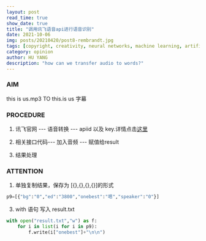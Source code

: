 ```yaml
---
layout: post
read_time: true
show_date: true
title: "调用讯飞语音api进行语音识别"
date: 2021-10-06
img: posts/20210420/post8-rembrandt.jpg
tags: [copyright, creativity, neural networks, machine learning, artificial intelligence]
category: opinion
author: HU YANG
description: "how can we transfer audio to words?"
---
```

### AIM

this is us.mp3  TO  this.is us 字幕



### PROCEDURE

1. 讯飞官网   --- 语音转换 --- apiid 以及  key.详情点击[这里](https://www.xfyun.cn/)  

2. 相关接口代码--- 加入音频 --- 赋值给result 

3. 结果处理



### ATTENTION

1. 单独复制结果，保存为 [{},{},{},{}]的形式

~~~python
p9=[{"bg":"0","ed":"3800","onebest":"嗯","speaker":"0"}]
~~~

3. with 语句 写入 result.txt

```python
with open("result.txt","w") as f:
	for i in list(i for i in p9):
		f.write(i["onebest"]+"\n\n")
```

